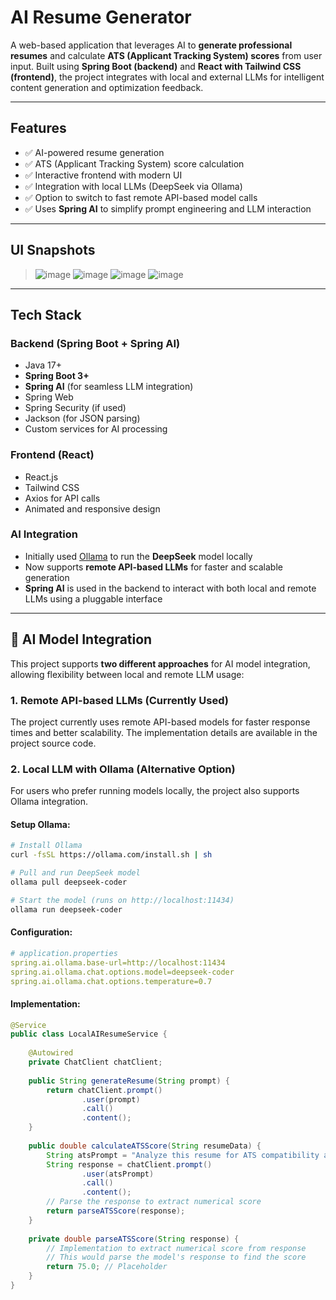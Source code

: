 # AI Resume Generator 
A web-based application that leverages AI to **generate professional resumes** and calculate **ATS (Applicant Tracking System) scores** from user input. Built using **Spring Boot (backend)** and **React with Tailwind CSS (frontend)**, the project integrates with local and external LLMs for intelligent content generation and optimization feedback.

---

##  Features
- ✅ AI-powered resume generation
- ✅ ATS (Applicant Tracking System) score calculation
- ✅ Interactive frontend with modern UI
- ✅ Integration with local LLMs (DeepSeek via Ollama)
- ✅ Option to switch to fast remote API-based model calls
- ✅ Uses **Spring AI** to simplify prompt engineering and LLM interaction

---

##  UI Snapshots
> ![image](https://github.com/user-attachments/assets/b79285ac-14a4-4970-97f1-7ca8a4ee8e6f)
![image](https://github.com/user-attachments/assets/01249c70-c345-42ce-9bd9-d86894042d58)
![image](https://github.com/user-attachments/assets/66b0d5a3-d6c1-425d-ac70-ed52414ea7ca)
![image](https://github.com/user-attachments/assets/de359757-154b-4def-b92a-34a45120f0cf)

---

## Tech Stack

### Backend (Spring Boot + Spring AI)
- Java 17+
- **Spring Boot 3+**
- **Spring AI** (for seamless LLM integration)
- Spring Web
- Spring Security (if used)
- Jackson (for JSON parsing)
- Custom services for AI processing

### Frontend (React)
- React.js
- Tailwind CSS
- Axios for API calls
- Animated and responsive design

### AI Integration
- Initially used [Ollama](https://ollama.com/) to run the **DeepSeek** model locally
- Now supports **remote API-based LLMs** for faster and scalable generation
- **Spring AI** is used in the backend to interact with both local and remote LLMs using a pluggable interface

---

## 🤖 AI Model Integration

This project supports **two different approaches** for AI model integration, allowing flexibility between local and remote LLM usage:

### 1. Remote API-based LLMs (Currently Used)
The project currently uses remote API-based models for faster response times and better scalability. The implementation details are available in the project source code.

### 2. Local LLM with Ollama (Alternative Option)

For users who prefer running models locally, the project also supports Ollama integration.

#### Setup Ollama:
```bash
# Install Ollama
curl -fsSL https://ollama.com/install.sh | sh

# Pull and run DeepSeek model
ollama pull deepseek-coder

# Start the model (runs on http://localhost:11434)
ollama run deepseek-coder
```

#### Configuration:
```yaml
# application.properties
spring.ai.ollama.base-url=http://localhost:11434
spring.ai.ollama.chat.options.model=deepseek-coder
spring.ai.ollama.chat.options.temperature=0.7
```

#### Implementation:
```java
@Service
public class LocalAIResumeService {
    
    @Autowired
    private ChatClient chatClient;
    
    public String generateResume(String prompt) {
        return chatClient.prompt()
                .user(prompt)
                .call()
                .content();
    }
    
    public double calculateATSScore(String resumeData) {
        String atsPrompt = "Analyze this resume for ATS compatibility and provide a score out of 100: " + resumeData;
        String response = chatClient.prompt()
                .user(atsPrompt)
                .call()
                .content();
        // Parse the response to extract numerical score
        return parseATSScore(response);
    }
    
    private double parseATSScore(String response) {
        // Implementation to extract numerical score from response
        // This would parse the model's response to find the score
        return 75.0; // Placeholder
    }
}
```

